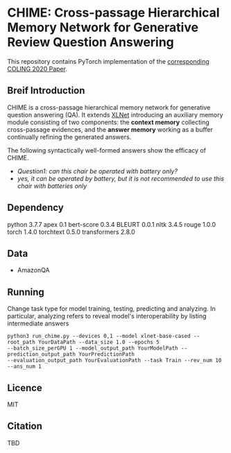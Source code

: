 # CHIME: Cross-passage Hierarchical Memory Network for Generative Review Question Answering
This repository contains PyTorch implementation of the [corresponding COLING 2020 Paper](https://waitforadding.com).

## Breif Introduction
CHIME is a cross-passage hierarchical memory network for generative question answering (QA). It extends [XLNet](https://github.com/zihangdai/xlnet) introducing an auxiliary memory module consisting of two components: the **context memory** collecting cross-passage evidences, and the **answer memory** working as a buffer continually refining the generated answers. 

The following syntactically well-formed answers show the efficacy of CHIME.
- *Question1: can this chair be operated with battery only?*
- *yes, it can be operated by battery, but it is not recommended to use this chair with batteries only*

## Dependency
python 3.7.7
apex 0.1
bert-score 0.3.4
BLEURT 0.0.1
nltk 3.4.5
rouge 1.0.0
torch 1.4.0
torchtext 0.5.0
transformers 2.8.0

## Data
- AmazonQA

## Running
Change task type for model training, testing, predicting and analyzing. In particular, analyzing refers to reveal model's
interoperability by listing intermediate answers
```
python3 run_chime.py --devices 0,1 --model xlnet-base-cased --root_path YourDataPath --data_size 1.0 --epochs 5
--batch_size_perGPU 1 --model_output_path YourModelPath --prediction_output_path YourPredictionPath
--evaluation_output_path YourEvaluationPath --task Train --rev_num 10 --ans_num 1
```

## Licence
MIT

## Citation
TBD
